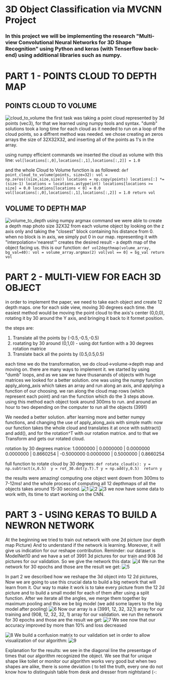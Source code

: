 # 3D Object Classification via MVCNN Project
### In this project we will be implementing the research "Multi-view Convolutional Neural Networks for 3D Shape Recognition" using Python and keras (with Tenserflow back-end) using additional libraries such as numpy.

# PART 1 - POINTS CLOUD TO DEPTH MAP

## POINTS CLOUD TO VOLUME
![cloud_to_volume](/images/cloud_to_volume.png)
the first task was taking a point cloud represented by 3d points (vec3), for that we learned using numpy tools and syntax. "dumb" solutions took a long time for each cloud as it needed to run on a loop of the cloud points, so a diffrent method was needed. we chose creating an zeros arrays the size of 32X32X32, and inserting all of the points as 1's in the array.

using numpy efficient commands we inserted the cloud as volume with this line:
`vol[locations[:,0],locations[:,1],locations[:,2]] = 1.0`

and the whole Cloud to Volume function is as followed:
`
def point_cloud_to_volume(points, size=32):
	vol = np.zeros((size,size,size))
	locations = np.copy(points)
	locations[:] *= (size-1)
	locations = locations.astype(int)
	locations[locations >= size] = 0.0
	locations[locations < 0] = 0.0
	vol[locations[:,0],locations[:,1],locations[:,2]] = 1.0
	return vol
`
## VOLUME TO DEPTH MAP
![volume_to_depth](/images/volume_to_depth.png)
using numpy argmax command we were able to create a depth map photo size 32X32 from each volume object by looking on the z axis only and taking the "closest" block containing his distance from 0. when no block is in axis, we simply put 0 in our map. representing it with "interpolation='nearest'" creates the desired result - a depth map of the object facing us. this is our function:
`
def vol2depthmap(volume_array, bg_val=40):
	vol = volume_array.argmax(2)
	vol[vol == 0] = bg_val
	return vol
`

# PART 2 - MULTI-VIEW FOR EACH 3D OBJECT
in order to implement the paper, we need to take each object and create 12 depth maps. one for each side view, moving 30 degrees each time. the easiest method would be moving the point cloud to the axis's center (0,0,0), rotating it by 30 around the Y axis, and bringing it back to it formet position.

the steps are:
1. Translate all the points by (-0.5,-0.5,-0.5)
2. roatating by 30 around (0,1,0) - using dot funtion with a 30 degrees rotation matrice
3. Translate back all the points by (0.5,0.5,0.5)

each time we do the transformation, we do cloud->volume->depth map and moving on.
there are many ways to implement it. we started by using "dumb" loops, and as we saw we have thusanands of objects with huge matrices we looked for a better solution. one was using the numpy function apply_along_axis which takes an array and run along an axis, and applying a function of our choosing. we ran along the cloud map rows (which represent each point) and ran the function which do the 3 steps above. using this method each object took around 300ms to run. and around an hour to two depending on the computer to run all the objects (3991)

We needed a better solution. after learning more and better numpy functions, and changing the use of apply_along_axis with simple math: now our function takes the whole cloud and translates it at once with subtract() and add(), and for the rotation^T with our rotation matrice. and to that we Transform and gets our rotated cloud.

rotation by 30 degrees matrice:
1.0000000	| 0.0000000	| 0.0000000
0.0000000	| 0.8660254	| -0.5000000
0.0000000	| 0.5000000	| 0.8660254

full function to rotate cloud by 30 degrees:
`
def rotate_cloud(x):
	y = np.subtract(x,0.5) 
	y = rot_30.dot(y.T).T
	y = np.add(y,0.5) 
	return y
`

the results were amazing! computing one object went dowm from 300ms to 7-12ms! and the whole process of computing all 12 depthmaps of all the objects takes around 15-30 second.
![1](/images/1.png)
![2](/images/2.png)
![3](/images/3.png)
we now have some data to work with, its time to start working on the CNN.

# PART 3 - USING KERAS TO BUILD A NEWRON NETWORK
At the beginning we tried to train out network with one 2d picture (our depth map Picture) And to understand if the network is learning. Moreover, it will give us indication for our reshape contribution. Reminder: our dataset is ModelNet10 and we have a set of 3991 3d pictures for our train and 908 3d pictures for our validation. So we give the network this data:
![4](/images/4.png)
We run the network for 30 epochs and those are the result we get:
![5](/images/5.png)

In part 2 we described how we reshape the 3d object into 12 2d pictures, Now we are going to use this crucial data to build a big network that will learn from it. Our way to make it work is to take every picture from the 12 2d picture and to build a small model for each of them after using a split function. After we iterate all the angles, we merge them together by maximum pooling and this we be big model (we add some layers to the big model after pooling)
![6](/images/6.png)
Now our array is a (3991, 12, 32, 32,1) array for our training and (908, 12, 32, 32, 1) array for our validation. we run the network for 30 epochs and those are the result we get:
![7](/images/7.png)
We see now that our accuracy improved by more than 10% and loss decreased

![8](/images/8.png)
We build a confusion matrix to our validation set in order to allow visualization of our algorithm:
![9](/images/9.png)

Explanation for the results: we see in the diagonal line the presentage of times that our algorithm recognized the object. We see that for unique shape like toilet or monitor our algorithm works very good but when two shapes are alike, there is some deviation ( to tell the truth, every one do not know how to distinguish table from desk and dresser from nightstand (-:

